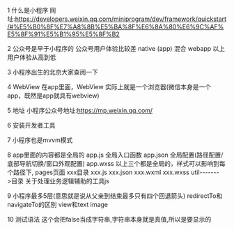 1 什么是小程序
    网址:https://developers.weixin.qq.com/miniprogram/dev/framework/quickstart/#%E5%B0%8F%E7%A8%8B%E5%BA%8F%E6%8A%80%E6%9C%AF%E5%8F%91%E5%B1%95%E5%8F%B2
    
2 公众号是早于小程序的
    公众号用户体验比较差
    native (app)
        混合
    webapp
		以上用户体验从高到低
		
3 小程序出生的北京大家查阅一下

4 WebView 
	在app里面，WebView 实际上就是一个浏览器(微信本身是一个app，既然是app就具有webview)
	
5 地址
	小程序公众号地址:https://mp.weixin.qq.com/
	
6 安装开发者工具
	
7 小程序也是mvvm模式
	
8 app里面的内容都是全局的
	app.js    全局入口函数
	app.json  全局配置(路径配置/底部导航切换/窗口外观配置)
	app.wxss
	以上三个都是全局的，样式可以影响到每个路径下,
	pages页面
		xxx目录
		xxx.js
		xxx.json
		xxx.wxml
		xxx.wxss
	util------->目录
		关于处理业务逻辑辅助的工具js
	
9 小程序最多5层(意思就是说从父亲到结束最多只有四个回退箭头)
		redirectTo和navigateTo的区别
		view和text
		image
		
10 <text data-id="{{count}}" wx:if="false">测试语法</text>
   	这个会把false当成字符串,字符串本身就是真值,所以是要显示的
		
	
	
	
